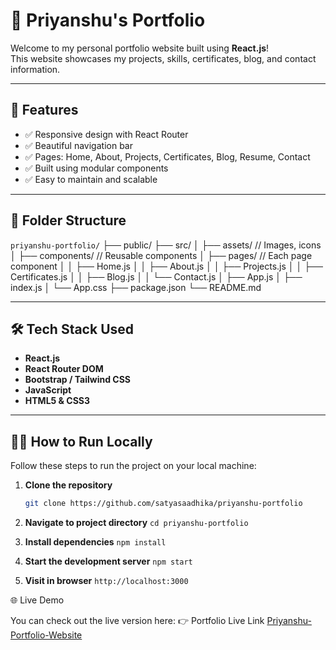 # 💼 Priyanshu's Portfolio

Welcome to my personal portfolio website built using **React.js**!  
This website showcases my projects, skills, certificates, blog, and contact information.

---

## 🚀 Features

- ✅ Responsive design with React Router
- ✅ Beautiful navigation bar
- ✅ Pages: Home, About, Projects, Certificates, Blog, Resume, Contact
- ✅ Built using modular components
- ✅ Easy to maintain and scalable

---

## 📁 Folder Structure

`priyanshu-portfolio/`
├── public/
├── src/
│   ├── assets/         // Images, icons
│   ├── components/     // Reusable components
│   ├── pages/          // Each page component
│   │   ├── Home.js
│   │   ├── About.js
│   │   ├── Projects.js
│   │   ├── Certificates.js
│   │   ├── Blog.js
│   │   └── Contact.js
│   ├── App.js
│   ├── index.js
│   └── App.css
├── package.json
└── README.md


---

## 🛠️ Tech Stack Used

- **React.js**
- **React Router DOM**
- **Bootstrap / Tailwind CSS**
- **JavaScript**
- **HTML5 & CSS3**

---

## 🧑‍💻 How to Run Locally

Follow these steps to run the project on your local machine:

1. **Clone the repository**
   ```bash
   git clone https://github.com/satyasaadhika/priyanshu-portfolio

2. **Navigate to project directory**
`cd priyanshu-portfolio` 

3. **Install dependencies**
`npm install`

4. **Start the development server**
`npm start`

5. **Visit in browser**
`http://localhost:3000`

🌐 Live Demo

You can check out the live version here:
👉 Portfolio Live Link [Priyanshu-Portfolio-Website](https://)

